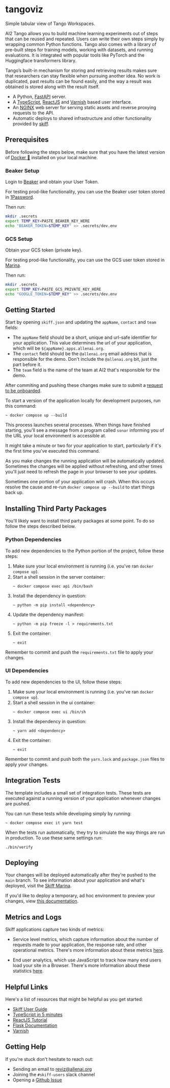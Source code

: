 # tangoviz

Simple tabular view of Tango Workspaces.

AI2 Tango allows you to build machine learning experiments out of steps that can be
reused and repeated. Users can write their own steps simply by wrapping common
Python functions. Tango also comes with a library of pre-built steps for training
models, working with datasets, and running evaluations. It is integrated with
popular tools like PyTorch and the Huggingface transformers library.

Tango’s built-in mechanism for storing and retrieving results makes sure that
researchers can stay flexible when pursuing another idea. No work is duplicated,
past results can be found easily, and the way a result was obtained is stored along
with the result itself.

* A Python, [FastAPI](https://fastapi.tiangolo.com/) server.
* A [TypeScript](https://www.typescriptlang.org/), [ReactJS](https://reactjs.org/)
  and [Varnish](http://github.com/allenai/varnish) based user interface.
* An [NGINX](https://www.nginx.com/) web server for serving static assets and
  reverse proxying requests to the API.
* Automatic deploys to shared infrastructure and other functionality provided by
  [skiff](https://skiff.allenai.org).

## Prerequisites

Before following the steps below, make sure that you have the latest version
of [Docker 🐳](https://www.docker.com/get-started) installed on your local
machine.

### Beaker Setup

Login to [Beaker](https://beaker.org/user) and obtain your User Token.

For testing prod-like functionality, you can use the Beaker user token stored in [1Password](https://allenai.1password.com/vaults/i2t3yrat34bj23pimhovzdorpu/allitems/dlzwdrgveirtaekzkvqisf2zjy).

Then run:

```bash
mkdir .secrets
export TEMP_KEY=PASTE_BEAKER_KEY_HERE
echo "BEAKER_TOKEN=$TEMP_KEY" >> .secrets/dev.env
```

### GCS Setup

Obtain your GCS token (private key).

For testing prod-like functionality, you can use the GCS user token stored in [Marina](https://marina.apps.allenai.org/a/tangoviz/s).

Then run:

```bash
mkdir .secrets
export TEMP_KEY=PASTE_GCS_PRIVATE_KEY_HERE
echo "GOOGLE_TOKEN=$TEMP_KEY" >> .secrets/dev.env
```

## Getting Started

Start by opening `skiff.json` and updating the `appName`, `contact` and
`team` fields:

* The `appName` field should be a short, unique and url-safe identifier for
  your application. This value determines the url of your application, which
  will be `${appName}.apps.allenai.org`.
* The `contact` field should be the `@allenai.org` email address that is
  responsible for the demo. Don't include the `@allenai.org` bit,
  just the part before it.
* The `team` field is the name of the team at AI2 that's responsible for
  the demo.

After commiting and pushing these changes make sure to submit a
[request to be onboarded](https://github.com/allenai/skiff/issues/new/choose).

To start a version of the application locally for development purposes, run
this command:

```
~ docker compose up --build
```

This process launches several processes. When things have finished starting,
you'll see a message from a program called `sonar` informing you of the URL your
local environment is accessible at.


It might take a minute or two for your application to start, particularly
if it's the first time you've executed this command.

As you make changes the running application will be automatically updated.
Sometimes the changes will be applied without refreshing, and other times you'll
just need to refresh the page in your browser to see your updates.

Sometimes one portion of your application will crash. When this occurs resolve
the cause and re-run `docker compose up --build` to start things back up.

## Installing Third Party Packages

You'll likely want to install third party packages at some point. To do so
follow the steps described below.

### Python Dependencies

To add new dependencies to the Python portion of the project, follow these steps:

1. Make sure your local environment is running (i.e. you've ran `docker compose up`).
1. Start a shell session in the server container:
    ```
    ~ docker compose exec api /bin/bash
    ```
1. Install the dependency in question:
    ```
    ~ python -m pip install <dependency>
    ```
1. Update the dependency manifest:
    ```
    ~ python -m pip freeze -l > requirements.txt
    ```
1. Exit the container:
    ```
    ~ exit
    ```

Remember to commit and push the `requirements.txt` file to apply your changes.

### UI Dependencies

To add new dependencies to the UI, follow these steps:

1. Make sure your local environment is running (i.e. you've ran `docker compose up`).
1. Start a shell session in the ui container:
    ```
    ~ docker compose exec ui /bin/sh
    ```
1. Install the dependency in question:
    ```
    ~ yarn add <dependency>
    ```
1. Exit the container:
    ```
    ~ exit
    ```

Remember to commit and push both the `yarn.lock` and `package.json` files
to apply your changes.

## Integration Tests

The template includes a small set of integration tests. These tests are executed
against a running version of your application whenever changes are pushed.

You can run these tests while developing simply by running:

```
~ docker compose exec it yarn test
```

When the tests run automatically, they try to simulate the way things are run
in production. To use these same settings run:

```
./bin/verify
```

## Deploying

Your changes will be deployed automatically after they're pushed to the `main`
branch. To see information about your application and what's deployed,
visit the [Skiff Marina](https://marina.apps.allenai.org).

If you'd like to deploy a temporary, ad hoc environment to preview your changes,
view [this documentation](https://skiff.allenai.org/marina.html#creating-a-new-environment).

## Metrics and Logs

Skiff applications capture two kinds of metrics:

- Service level metrics, which capture information about the number of requests
  made to your application, the response rate, and other operational metrics.
  There's more information about these metrics [here](https://skiff.allenai.org/marina.html#service-level-metrics).

- End user analytics, which use JavaScript to track how many end users load
  your site in a Browser. There's more information about these statistics
  [here](https://skiff.allenai.org/stats.html).

## Helpful Links

Here's a list of resources that might be helpful as you get started:

* [Skiff User Guide](https://skiff.allenai.org/)
* [TypeScript in 5 minutes](https://www.typescriptlang.org/docs/handbook/typescript-in-5-minutes.html)
* [ReactJS Tutorial](https://reactjs.org/tutorial/tutorial.html)
* [Flask Documentation](http://flask.pocoo.org/docs/1.0/)
* [Varnish](https://github.com/allenai/varnish)

## Getting Help

If you're stuck don't hesitate to reach out:

* Sending an email to [reviz@allenai.org](mailto:reviz@allenai.org)
* Joining the `#skiff-users` slack channel
* Opening a [Github Issue](https://github.com/allenai/skiff/issues/new/choose)
